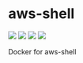 # aws-shell

[![](https://images.microbadger.com/badges/image/dresantos/aws-shell.svg)](https://microbadger.com/images/dresantos/aws-shell "Get your own image badge on microbadger.com") [![](https://images.microbadger.com/badges/version/dresantos/aws-shell.svg)](https://microbadger.com/images/dresantos/aws-shell "Get your own version badge on microbadger.com") [![](https://images.microbadger.com/badges/commit/dresantos/aws-shell.svg)](https://microbadger.com/images/dresantos/aws-shell "Get your own commit badge on microbadger.com") [![](https://images.microbadger.com/badges/license/dresantos/aws-shell.svg)](https://microbadger.com/images/dresantos/aws-shell "Get your own license badge on microbadger.com")

Docker for aws-shell
